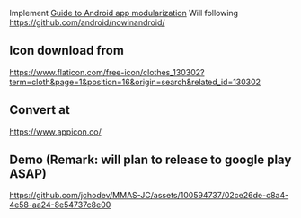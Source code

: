 Implement [Guide to Android app modularization](https://developer.android.com/topic/modularization)
Will following https://github.com/android/nowinandroid/ 

## Icon download from 
https://www.flaticon.com/free-icon/clothes_130302?term=cloth&page=1&position=16&origin=search&related_id=130302

## Convert at
https://www.appicon.co/


## Demo (Remark: will plan to release to google play ASAP)

https://github.com/jchodev/MMAS-JC/assets/100594737/02ce26de-c8a4-4e58-aa24-8e54737c8e00

